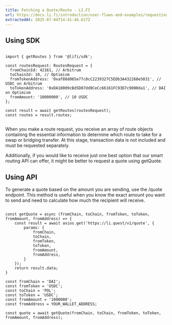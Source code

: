 ```yaml
---
title: Fetching a Quote/Route - LI.FI
url: https://docs.li.fi/introduction/user-flows-and-examples/requesting-route-fetching-quote
extractedAt: 2025-07-04T14:41:46.617Z
---
```


## Using SDK



```

import { getRoutes } from '@lifi/sdk';

const routesRequest: RoutesRequest = {
  fromChainId: 42161, // Arbitrum
  toChainId: 10, // Optimism
  fromTokenAddress: '0xaf88d065e77c8cC2239327C5EDb3A432268e5831', // USDC on Arbitrum
  toTokenAddress: '0xDA10009cBd5D07dd0CeCc66161FC93D7c9000da1', // DAI on Optimism
  fromAmount: '10000000', // 10 USDC
};

const result = await getRoutes(routesRequest);
const routes = result.routes;


```


When you make a route request, you receive an array of route objects containing the essential information to determine which route to take for a swap or bridging transfer. At this stage, transaction data is not included and must be requested separately.

Additionally, if you would like to receive just one best option that our smart routing API can offer, it might be better to request a quote using getQuote.


## Using API


To generate a quote based on the amount you are sending, use the /quote endpoint. This method is useful when you know the exact amount you want to send and need to calculate how much the recipient will receive.


```

const getQuote = async (fromChain, toChain, fromToken, toToken, fromAmount, fromAddress) => {
    const result = await axios.get('https://li.quest/v1/quote', {
        params: {
            fromChain,
            toChain,
            fromToken,
            toToken,
            fromAmount,
            fromAddress,
        }
    });
    return result.data;
}

const fromChain = 'DAI';
const fromToken = 'USDC';
const toChain = 'POL';
const toToken = 'USDC';
const fromAmount = '1000000';
const fromAddress = YOUR_WALLET_ADDRESS;

const quote = await getQuote(fromChain, toChain, fromToken, toToken, fromAmount, fromAddress);


```
